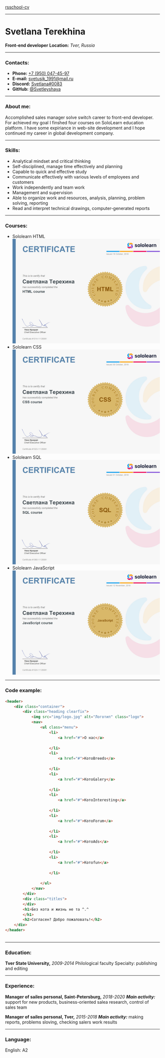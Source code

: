 [rsschool-cv](https://Svetleyshaya.github.io/rsschool-cv/cv)

___

# Svetlana Terekhina
__Front-end developer__
__Location:__ _Tver, Russia_

___

### Contacts:
+ __Phone:__ [+7 (950) 047-45-97](tel:+79500474597)
+ __E-mail:__ [svetusik_1991@mail.ru](svetusik_1991@mail.ru)
+ __Discord:__ [Svetlana#0083](https://discord.com/invite/PRADsJB)
+ __GitHub:__ [@Svetleyshaya](https://github.com/Svetleyshaya)

___

### About me:
Accomplished sales manager solve switch career to front-end developer. For achieved my goal I finshed four courses on SoloLearn education platform. I have some expiriance in web-site development and I hope continued my career in global development company.

___

### Skills:
- Analytical mindset and critical thinking
- Self-disciplined, manage time effectively and planning
- Capable to quick and effective study
- Communicate effectively with various levels of employees and customers
- Work independently and team work
- Management and supervision
- Able to organize work and resources, analysis, planning, problem solving, reporting
- Read and interpret technical drawings, computer-generated reports

___

### Courses:
+ Sololearn HTML
![Certificate](\img\cert-1014-11126081.jpg)
+ Sololearn CSS
![Certificate](\img\cert-1023-11126081.jpg)
+ Sololearn SQL
![Certificate](\img\cert-1060-11126081.jpg)
+ Sololearn JavaScript
![Certificate](\img\cert-1024-11126081.jpg)

___

### Code example:
``` html
<header>
    <div class="container">
        <div class="heading clearfix">
            <img src="img/logo.jpg" alt="Логотип" class="logo">
            <nav>
                <ul class="menu">
                    <li>
                        <a href="#">О нас</a>

                    </li>
                    <li>
                        <a href="#">КотоBreeds</a>

                    </li>
                    <li>
                        <a href="#">КотоGalery</a>

                    </li>
                    <li>
                        <a href="#">КотoInteresting</a>

                    </li>
                    <li>
                        <a href="#">КотоForum</a>

                    </li>
                    <li>
                        <a href="#">КотоAds</a>

                    </li>
                    <li>
                        <a href="#">Котоfun</a>

                    </li>

                </ul>
            </nav>
        </div>
        <div class="titles">
        </div>
        <h1>Без кота и жизнь не та ^.^
        </h1>
        <h2>Согласен? Добро пожаловать!</h2>
    </div>
</header>
			
```

___

### Education:
__Tver State University,__ _2009-2014_
Philological faculty
Specialty: publishing and editing

___

### Experience:
__Manager of sailes personal, Saint-Petersburg,__ _2018-2020_
___Main activity:___ support for new products, business-oriented salea research, control of sales team

__Manager of sailes personal, Tver,__ _2015-2018_
___Main activity:___ making reports, problems sloving, checking salers work results

___

### Language:
English: A2